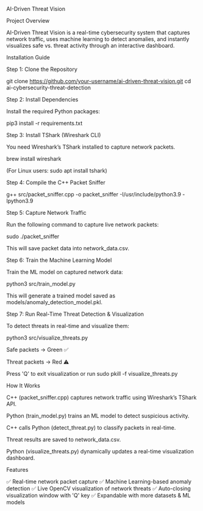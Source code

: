   
 AI-Driven Threat Vision

Project Overview

 AI-Driven Threat Vision is a real-time cybersecurity system that captures network traffic, uses machine learning to detect anomalies, and instantly visualizes safe vs. threat activity through an interactive dashboard.

Installation Guide

Step 1: Clone the Repository

git clone   https://github.com/your-username/ai-driven-threat-vision.git
cd ai-cybersecurity-threat-detection

Step 2: Install Dependencies

Install the required Python packages:

pip3 install -r requirements.txt

Step 3: Install TShark (Wireshark CLI)

You need Wireshark’s TShark installed to capture network packets.

brew install wireshark

(For Linux users: sudo apt install tshark)

Step 4: Compile the C++ Packet Sniffer

g++ src/packet_sniffer.cpp -o packet_sniffer -I/usr/include/python3.9 -lpython3.9

Step 5: Capture Network Traffic

Run the following command to capture live network packets:

sudo ./packet_sniffer

This will save packet data into network_data.csv.

Step 6: Train the Machine Learning Model

Train the ML model on captured network data:

python3 src/train_model.py

This will generate a trained model saved as models/anomaly_detection_model.pkl.

Step 7: Run Real-Time Threat Detection & Visualization

To detect threats in real-time and visualize them:

python3 src/visualize_threats.py

Safe packets → Green ✅

Threat packets → Red ⚠️

Press 'Q' to exit visualization or run sudo pkill -f visualize_threats.py

How It Works

C++ (packet_sniffer.cpp) captures network traffic using Wireshark’s TShark API.

Python (train_model.py) trains an ML model to detect suspicious activity.

C++ calls Python (detect_threat.py) to classify packets in real-time.

Threat results are saved to network_data.csv.

Python (visualize_threats.py) dynamically updates a real-time visualization dashboard.

Features

✅ Real-time network packet capture
✅ Machine Learning-based anomaly detection
✅ Live OpenCV visualization of network threats
✅ Auto-closing visualization window with 'Q' key
✅ Expandable with more datasets & ML models



 
